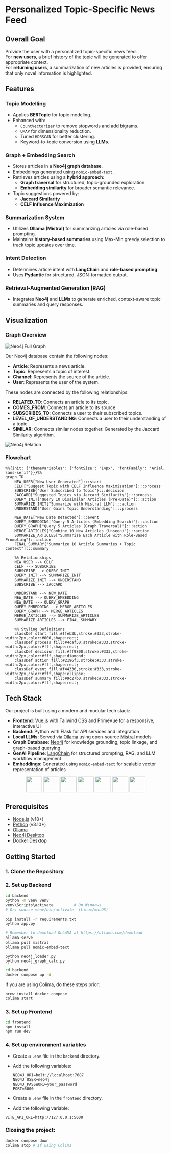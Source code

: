 # Personalized Topic-Specific News Feed

## Overall Goal
Provide the user with a personalized topic-specific news feed.  
For **new users**, a brief history of the topic will be generated to offer appropriate context.  
For **returning users**, a summarization of new articles is provided, ensuring that only novel information is highlighted.

## Features

### Topic Modelling
- Applies **BERTopic** for topic modeling.
- Enhanced with:
  - `CountVectorizer` to remove stopwords and add bigrams.
  - `UMAP` for dimensionality reduction.
  - Tuned `HDBSCAN` for better clustering.
  - Keyword-to-topic conversion using **LLMs**.

### Graph + Embedding Search
- Stores articles in a **Neo4j graph database**.
- Embeddings generated using `nomic-embed-text`.
- Retrieves articles using a **hybrid approach**:
  - **Graph traversal** for structured, topic-grounded exploration.
  - **Embedding similarity** for broader semantic relevance.
- Topic suggestions powered by:
  - **Jaccard Similarity**
  - **CELF Influence Maximization**

### Summarization System
- Utilizes **Ollama (Mistral)** for summarizing articles via role-based prompting.
- Maintains **history-based summaries** using Max-Min greedy selection to track topic updates over time.

### Intent Detection
- Determines article intent with **LangChain** and **role-based prompting**.
- Uses **Pydantic** for structured, JSON-formatted output.

### Retrieval-Augmented Generation (RAG)
- Integrates **Neo4j** and **LLMs** to generate enriched, context-aware topic summaries and query responses.

## Visualization

### Graph Overview
![Neo4j Full Graph](full_graph.png)

Our Neo4j database contain the following nodes:
- **Article**: Represents a news article.
- **Topic**: Represents a topic of interest.
- **Channel**: Represents the source of the article.
- **User**: Represents the user of the system.

These nodes are connected by the following relationships:
- **RELATED_TO**: Connects an article to its topic.
- **COMES_FROM**: Connects an article to its source.
- **SUBSCRIBES_TO**: Connects a user to their subscribed topics.
- **LEVEL_OF_UNDERSTANDING**: Connects a user to their understanding of a topic.
- **SIMILAR**: Connects similar nodes together. Generated by the Jaccard Similarity algorithm.

![Neo4j Relation](relation.png)

### Flowchart
```mermaid
%%{init: {'themeVariables': {'fontSize': '14px', 'fontFamily': 'Arial, sans-serif'}}}%%
graph TD
    NEW_USER["New User Generated"]:::start
    CELF["Suggest Topic with CELF Influence Maximization"]:::process
    SUBSCRIBE{"User Subscribed to Topic"}:::decision
    JACCARD["Suggested Topics via Jaccard Similarity"]:::process
    QUERY_INIT["Query 10 Dissimilar Articles (Pre-Date)"]:::action
    SUMMARIZE_INIT["Summarize with Mistral LLM"]:::action
    UNDERSTAND["User Gains Topic Understanding"]:::process

    NEW_DATE["New Date Detected"]:::event
    QUERY_EMBEDDING["Query 5 Articles (Embedding Search)"]:::action
    QUERY_GRAPH["Query 5 Articles (Graph Traversal)"]:::action
    MERGE_ARTICLES["Combine 10 New Articles (Unseen)"]:::action
    SUMMARIZE_ARTICLES["Summarize Each Article with Role-Based Prompting"]:::action
    FINAL_SUMMARY["Summarize 10 Article Summaries + Topic Context"]:::summary

    %% Relationships
    NEW_USER --> CELF
    CELF --> SUBSCRIBE
    SUBSCRIBE --> QUERY_INIT
    QUERY_INIT --> SUMMARIZE_INIT
    SUMMARIZE_INIT --> UNDERSTAND
    SUBSCRIBE --> JACCARD

    UNDERSTAND --> NEW_DATE
    NEW_DATE --> QUERY_EMBEDDING
    NEW_DATE --> QUERY_GRAPH
    QUERY_EMBEDDING --> MERGE_ARTICLES
    QUERY_GRAPH --> MERGE_ARTICLES
    MERGE_ARTICLES --> SUMMARIZE_ARTICLES
    SUMMARIZE_ARTICLES --> FINAL_SUMMARY

    %% Styling Definitions
    classDef start fill:#ffeb3b,stroke:#333,stroke-width:2px,color:#000,shape:rect;
    classDef process fill:#4caf50,stroke:#333,stroke-width:2px,color:#fff,shape:rect;
    classDef decision fill:#ff9800,stroke:#333,stroke-width:2px,color:#fff,shape:diamond;
    classDef action fill:#2196f3,stroke:#333,stroke-width:2px,color:#fff,shape:rect;
    classDef event fill:#f44336,stroke:#333,stroke-width:2px,color:#fff,shape:ellipse;
    classDef summary fill:#9c27b0,stroke:#333,stroke-width:2px,color:#fff,shape:rect;
```

## Tech Stack

Our project is built using a modern and modular tech stack:

- **Frontend**: Vue.js with Tailwind CSS and PrimeVue for a responsive, interactive UI
- **Backend**: Python with Flask for API services and integration
- **Local LLMs**: Served via [Ollama](https://ollama.com/) using open-source [Mistral](https://ollama.com/library/mistral) models
- **Graph Database**: [Neo4j](https://neo4j.com/) for knowledge grounding, topic linkage, and graph-based querying
- **GenAI Pipeline**: [LangChain](https://www.langchain.com/) for structured prompting, RAG, and LLM workflow management
- **Embeddings**: Generated using `nomic-embed-text` for scalable vector representation of articles
 
<div align="center">
<img height="50" src="https://raw.githubusercontent.com/marwin1991/profile-technology-icons/refs/heads/main/icons/vue_js.png">
<img height="50" src="https://raw.githubusercontent.com/marwin1991/profile-technology-icons/refs/heads/main/icons/tailwind_css.png">
<img height="50" src="https://raw.githubusercontent.com/marwin1991/profile-technology-icons/refs/heads/main/icons/flask.png">
<img height="50" src="https://raw.githubusercontent.com/marwin1991/profile-technology-icons/refs/heads/main/icons/neo4j.png">
<img height="50" src="https://raw.githubusercontent.com/marwin1991/profile-technology-icons/refs/heads/main/icons/node_js.png">
<img height="50" src="https://raw.githubusercontent.com/marwin1991/profile-technology-icons/refs/heads/main/icons/docker.png">
<img width="50" src="https://brandlogos.net/wp-content/uploads/2025/03/langchain-logo_brandlogos.net_9zgaw.png">
</div>

## Prerequisites

- [Node.js](https://nodejs.org/) (v18+)
- [Python](https://www.python.org/downloads/) (v3.10+)
- [Ollama](https://ollama.com/download)
- [Neo4j Desktop](https://neo4j.com/)
- [Docker Desktop](https://www.docker.com/products/docker-desktop)

## Getting Started

### 1. Clone the Repository
### 2. Set up Backend

```bash
cd backend
python -m venv venv
venv\Scripts\activate         # On Windows
# Or: source venv/bin/activate  (Linux/macOS)

pip install -r requirements.txt
python app.py
```

```bash
# Remember to download OLLAMA at https://ollama.com/download
ollama serve
ollama pull mistral
ollama pull nomic-embed-text
```

```
python neo4j_loader.py
python neo4j_graph_calc.py
```

```bash
cd backend
docker compose up -d
```

If you are using Colima, do these steps prior:
```bash
brew install docker-compose
colima start
```

### 3. Set up Frontend 
```bash
cd frontend
npm install
npm run dev
```
### 4. Set up environment variables
- Create a `.env` file in the `backend` directory.
- Add the following variables:

    ```env
    NEO4J_URI=bolt://localhost:7687
    NEO4J_USER=neo4j
    NEO4J_PASSWORD=your_password
    PORT=5000
    ```

- Create a `.env` file in the `frontend` directory.
- Add the following variable:

```env
VITE_API_URL=http://127.0.0.1:5000
``` 

### Closing the project:
```bash
docker compose down
colima stop # If using Colima
```
